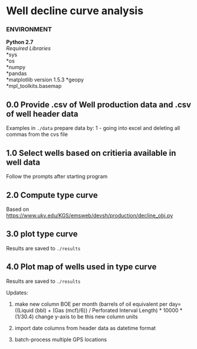 # Well decline curve analysis  
### ENVIRONMENT  
**Python 2.7**  
*Required Libraries*  
*sys  
*os  
*numpy  
*pandas  
*matplotlib version 1.5.3
*geopy  
*mpl_toolkits.basemap  
  
## 0.0 Provide .csv of Well production data and .csv of well header data
Examples in `./data` 
prepare data by:
1 - going into excel and deleting all commas from the cvs file

## 1.0 Select wells based on critieria available in well data  
Follow the prompts after starting program  
  
## 2.0 Compute type curve  
Based on https://www.uky.edu/KGS/emsweb/devsh/production/decline_obj.py  
  
## 3.0 plot type curve  
Results are saved to `./results`  

## 4.0 Plot map of wells used in type curve  
Results are saved to `./results`  


Updates:
1. make new column 
BOE per month (barrels of oil equivalent per day= ((Liquid (bbl) + (Gas (mcf)/6)) / Perforated Interval Length) * 10000 * (1/30.4)
change y-axis to be this new column units

2. import date columns from header data as datetime format

3. batch-process multiple GPS locations